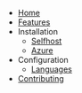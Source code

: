 <!-- pages/_sidebar.md -->

* [Home](pages/home.md)
* [Features](pages/features.md)
* Installation
  * [Selfhost](pages/installation/selfhost.md)
  * [Azure](pages/installation/azure.md)
* Configuration
  * [Languages](pages/languages.md)
* [Contributing](pages/contributing.md)